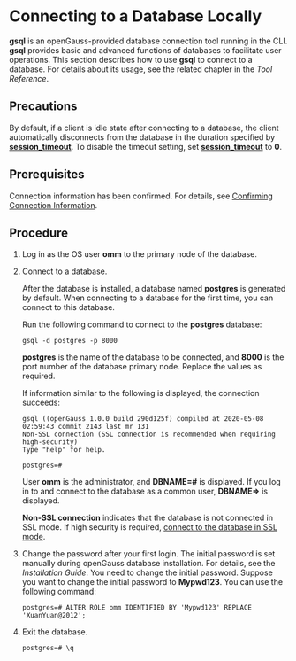 # Connecting to a Database Locally<a name="EN-US_TOPIC_0241704254"></a>

**gsql**  is an openGauss-provided database connection tool running in the CLI.  **gsql**  provides basic and advanced functions of databases to facilitate user operations. This section describes how to use  **gsql**  to connect to a database. For details about its usage, see the related chapter in the  _Tool Reference_.

## Precautions<a name="en-us_topic_0241234230_en-us_topic_0085434651_en-us_topic_0059781996_en-us_topic_0062050379_s8dfe50d001084ac9ad79a79a8f471e8a"></a>

By default, if a client is idle state after connecting to a database, the client automatically disconnects from the database in the duration specified by  **[session\_timeout](en-us_topic_0242371486.md#en-us_topic_0237124696_en-us_topic_0059778664_see4820fb6c024e0aa4c56882aeae204a)**. To disable the timeout setting, set  **[session\_timeout](en-us_topic_0242371486.md#en-us_topic_0237124696_en-us_topic_0059778664_see4820fb6c024e0aa4c56882aeae204a)**  to  **0**.

## Prerequisites<a name="en-us_topic_0241234230_en-us_topic_0085434651_en-us_topic_0059781996_en-us_topic_0062050379_section2863008216400"></a>

Connection information has been confirmed. For details, see  [Confirming Connection Information](en-us_topic_0242370176.md).

## Procedure<a name="en-us_topic_0241234230_en-us_topic_0085434651_en-us_topic_0059781996_en-us_topic_0062050379_sedb32189b5a4410a9a8ac8586f1766a0"></a>

1.  Log in as the OS user  **omm**  to the primary node of the database.
2.  Connect to a database.

    After the database is installed, a database named  **postgres**  is generated by default. When connecting to a database for the first time, you can connect to this database.

    Run the following command to connect to the  **postgres**  database:

    ```
    gsql -d postgres -p 8000
    ```

    **postgres**  is the name of the database to be connected, and  **8000**  is the port number of the database primary node. Replace the values as required.

    If information similar to the following is displayed, the connection succeeds:

    ```
    gsql ((openGauss 1.0.0 build 290d125f) compiled at 2020-05-08 02:59:43 commit 2143 last mr 131
    Non-SSL connection (SSL connection is recommended when requiring high-security)
    Type "help" for help.
    
    postgres=# 
    ```

    User  **omm**  is the administrator, and  **DBNAME=\#**  is displayed. If you log in to and connect to the database as a common user,  **DBNAME=\>**  is displayed.

    **Non-SSL connection**  indicates that the database is not connected in SSL mode. If high security is required,  [connect to the database in SSL mode](en-us_topic_0246507951.md).

3.  Change the password after your first login. The initial password is set manually during openGauss database installation. For details, see the  _Installation Guide_. You need to change the initial password. Suppose you want to change the initial password to  **Mypwd123**. You can use the following command:

    ```
    postgres=# ALTER ROLE omm IDENTIFIED BY 'Mypwd123' REPLACE 'XuanYuan@2012';
    ```

4.  Exit the database.

    ```
    postgres=# \q
    ```


